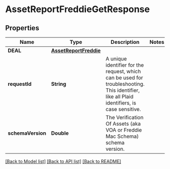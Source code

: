 # AssetReportFreddieGetResponse

## Properties
Name | Type | Description | Notes
------------ | ------------- | ------------- | -------------
**DEAL** | [**AssetReportFreddie**](AssetReportFreddie.md) |  | 
**requestId** | **String** | A unique identifier for the request, which can be used for troubleshooting. This identifier, like all Plaid identifiers, is case sensitive. | 
**schemaVersion** | **Double** | The Verification Of Assets (aka VOA or Freddie Mac Schema) schema version. | 

[[Back to Model list]](../README.md#documentation-for-models) [[Back to API list]](../README.md#documentation-for-api-endpoints) [[Back to README]](../README.md)


